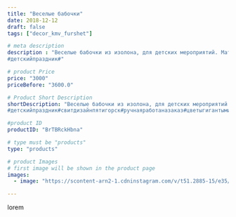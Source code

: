```yaml
---
title: "Веселые бабочки"
date: 2018-12-12
draft: false
tags: ["decor_kmv_furshet"]

# meta description
description : "Веселые бабочки из изолона, для детских мероприятий. Материал не токсичен, влагоустойчив. Высота композиции 130 см. Доступна аренда и продажа.
#детскийпраздник#"

# product Price
price: "3000"
priceBefore: "3600.0"

# Product Short Description
shortDescription: "Веселые бабочки из изолона, для детских мероприятий. Материал не токсичен, влагоустойчив. Высота композиции 130 см. Доступна аренда и продажа.
#детскийпраздник#свитдизайнпятигорск#ручнаяработаназаказ#цветыгигантыминеральныеводы#новогодниекомпозицииизконфет#поделки"

#product ID
productID: "BrTBRckHbna"

# type must be "products"
type: "products"

# product Images
# first image will be shown in the product page
images:
  - image: "https://scontent-arn2-1.cdninstagram.com/v/t51.2885-15/e35/46546862_718867518481348_5803543191522267812_n.jpg?se=7&tp=1&_nc_ht=scontent-arn2-1.cdninstagram.com&_nc_cat=104&_nc_ohc=uMch4NQ0XD0AX_OeH6l&ccb=7-4&oh=9006e26946915cba14d83ea239354781&oe=6083A481&ig_cache_key=MTkzMjg5NDI2MjAyMDM4OTMzOA%3D%3D.2-ccb7-4"

---
```

lorem
